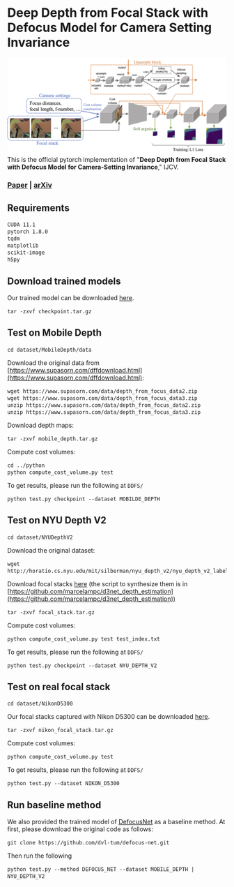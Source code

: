 # Deep Depth from Focal Stack with Defocus Model for Camera Setting Invariance
![teaser](figure/teaser.png)
This is the official pytorch implementation of "**Deep Depth from Focal Stack with Defocus Model for Camera-Setting Invariance**," IJCV.

### [Paper](https://link.springer.com/article/10.1007/s11263-023-01964-x?utm_source=rct_congratemailt&utm_medium=email&utm_campaign=oa_20231228&utm_content=10.1007/s11263-023-01964-x) | [arXiv](https://arxiv.org/abs/2202.13055)

## Requirements
```
CUDA 11.1
pytorch 1.8.0
tqdm
matplotlib
scikit-image
h5py
```

## Download trained models
Our trained model can be downloaded [here](https://1drv.ms/f/s!All-2gyfiqoigcIsNtEA0VagWoekUw?e=aYd991).
```
tar -zxvf checkpoint.tar.gz
```

## Test on Mobile Depth
```
cd dataset/MobileDepth/data
```
Download the original data from [https://www.supasorn.com/dffdownload.html](https://www.supasorn.com/dffdownload.html):
``` 
wget https://www.supasorn.com/data/depth_from_focus_data2.zip
wget https://www.supasorn.com/data/depth_from_focus_data3.zip
unzip https://www.supasorn.com/data/depth_from_focus_data2.zip
unzip https://www.supasorn.com/data/depth_from_focus_data3.zip
```
Download depth maps:
``` 
tar -zxvf mobile_depth.tar.gz
```
Compute cost volumes:
```
cd ../python
python compute_cost_volume.py test
```
To get results, please run the following at ```DDFS/```
```
python test.py checkpoint --dataset MOBILDE_DEPTH
```

## Test on NYU Depth V2
```
cd dataset/NYUDepthV2
```
Download the original dataset:
```
wget http://horatio.cs.nyu.edu/mit/silberman/nyu_depth_v2/nyu_depth_v2_labeled.mat
```
Download focal stacks [here](https://1drv.ms/f/s!All-2gyfiqoigcIsNtEA0VagWoekUw?e=aYd991) (the script to synthesize them is in [https://github.com/marcelampc/d3net_depth_estimation](https://github.com/marcelampc/d3net_depth_estimation))
```
tar -zxvf focal_stack.tar.gz
```
Compute cost volumes:
```
python compute_cost_volume.py test test_index.txt
```
To get results, please run the following at ```DDFS/```
```
python test.py checkpoint --dataset NYU_DEPTH_V2
```

## Test on real focal stack
```
cd dataset/NikonD5300
```
Our focal stacks captured with Nikon D5300 can be downloaded [here](https://1drv.ms/f/s!All-2gyfiqoigcIsNtEA0VagWoekUw?e=aYd991).
```
tar -zxvf nikon_focal_stack.tar.gz
```
Compute cost volumes:
```
python compute_cost_volume.py test
```
To get results, please run the following at ```DDFS/```
```
python test.py --dataset NIKON_D5300
```

## Run baseline method
We also provided the trained model of [DefocusNet](https://github.com/dvl-tum/defocus-net) as a baseline method. At first, please download the original code as follows:
```
git clone https://github.com/dvl-tum/defocus-net.git
```
Then run the following
```
python test.py --method DEFOCUS_NET --dataset MOBILE_DEPTH | NYU_DEPTH_V2 
```